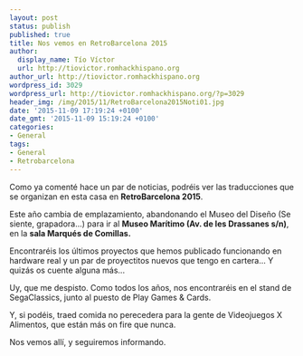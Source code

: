 ```yaml
---
layout: post
status: publish
published: true
title: Nos vemos en RetroBarcelona 2015
author:
  display_name: Tío Víctor
  url: http://tiovictor.romhackhispano.org
author_url: http://tiovictor.romhackhispano.org
wordpress_id: 3029
wordpress_url: http://tiovictor.romhackhispano.org/?p=3029
header_img: /img/2015/11/RetroBarcelona2015Noti01.jpg
date: '2015-11-09 17:19:24 +0100'
date_gmt: '2015-11-09 15:19:24 +0100'
categories:
- General
tags:
- General
- Retrobarcelona
---
```

Como ya comenté hace un par de noticias, podréis ver las traducciones que se 
organizan en esta casa en **RetroBarcelona 2015**.

Este año cambia de emplazamiento, abandonando el Museo del Diseño (Se siente, 
grapadora...) para ir al **Museo Marítimo (Av. de les Drassanes s/n)**, en la 
**sala Marqués de Comillas.**

Encontraréis los últimos proyectos que hemos publicado funcionando en hardware 
real y un par de proyectitos nuevos que tengo en cartera... Y quizás os cuente 
alguna más...

Uy, que me despisto. Como todos los años, nos encontraréis en el stand de 
SegaClassics, junto al puesto de Play Games &amp; Cards.

Y, si podéis, traed comida no perecedera para la gente de Videojuegos X Alimentos, 
que están más on fire que nunca.

Nos vemos allí, y seguiremos informando.
